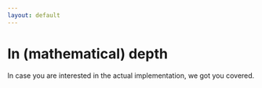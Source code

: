 ```yaml
---
layout: default
---
```


# In (mathematical) depth
In case you are interested in the actual implementation, we got you covered.
